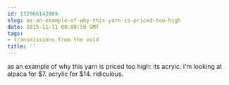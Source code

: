 ```yaml
---
id: 132966143969
slug: as-an-example-of-why-this-yarn-is-priced-too-high
date: 2015-11-11 00:00:58 GMT
tags:
- transmissions from the void
title: ''
---
```

as an example of why this yarn is priced too high: its acryic. i'm looking at alpaca for $7. acrylic for $14. ridiculous.